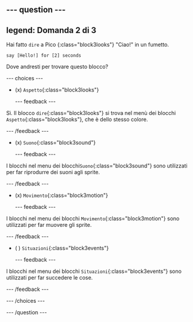 
--- question ---
---
legend: Domanda 2 di 3
---

Hai fatto `dire` a Pico {:class="block3looks"} "Ciao!" in un fumetto.

```blocks3
say [Hello!] for [2] seconds
```

Dove andresti per trovare questo blocco?

--- choices ---

- (x) `Aspetto`{:class="block3looks"}

  --- feedback ---

Sì. Il blocco `dire`{:class="block3looks"} si trova nel menù dei blocchi `Aspetto`{:class="block3looks"}, che è dello stesso colore.

  --- /feedback ---

- (x) `Suono`{:class="block3sound"}

  --- feedback ---

I blocchi nel menu dei blocchi`Suono`{:class="block3sound"} sono utilizzati per far riprodurre dei suoni agli sprite.

  --- /feedback ---

- (x) `Movimento`{:class="block3motion"}

  --- feedback ---

I blocchi nel menu dei blocchi `Movimento`{:class="block3motion"} sono utilizzati per far muovere gli sprite.

  --- /feedback ---

- ( ) `Situazioni`{:class="block3events"}

  --- feedback ---

I blocchi nel menu dei blocchi `Situazioni`{:class="block3events"} sono utilizzati per far succedere le cose.

  --- /feedback ---

--- /choices ---

--- /question ---
